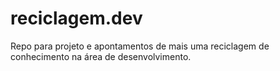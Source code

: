 # reciclagem.dev

Repo para projeto e apontamentos de mais uma reciclagem de conhecimento na área de desenvolvimento.
